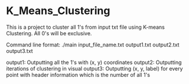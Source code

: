 # K_Means_Clustering

This is a project to cluster all 1's from input txt file using K-means Clustering. All 0's will be exclusive.

Command line format:
  ./main input_file_name.txt output1.txt output2.txt output3.txt
  
  output1: Outputting all the 1's with (x, y) coordinates
  output2: Outputting iterations of clustering in visual
  output3: Outputting (x, y, label) for every point with header information which is the number of all 1's
